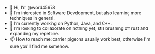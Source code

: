 - 👋 Hi, I’m @word45678
- 👀 I’m interested in Software Development, but also learning more techniques in general.
- 🌱 I’m currently working on Python, Java, and C++.
- 💞️ I’m looking to collaborate on nothing yet, still brushing off rust and expanding my repetoire.
- 📫 How to reach me: carrier pigeons usually work best, otherwise I'm sure you'll find me somehow.

<!---
word45678/word45678 is a ✨ special ✨ repository because its `README.md` (this file) appears on your GitHub profile.
You can click the Preview link to take a look at your changes.
--->
